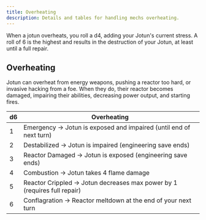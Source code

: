 ```yaml
---
title: Overheating
description: Details and tables for handling mechs overheating.
---
```


When a jotun overheats, you roll a d4, adding your Jotun's current stress. A roll of 6 is the highest and results in the destruction of your Jotun, at least until a full repair.

## Overheating

Jotun can overheat from energy weapons, pushing a reactor too hard, or invasive hacking from a foe. When they do, their reactor becomes damaged, impairing their abilities, decreasing power output, and starting fires.

| d6  | Overheating                                                              |
| --- | ------------------------------------------------------------------------ |
| 1   | Emergency → Jotun is exposed and impaired (until end of next turn)       |
| 2   | Destabilized → Jotun is impaired (engineering save ends)                 |
| 3   | Reactor Damaged → Jotun is exposed (engineering save ends)               |
| 4   | Combustion → Jotun takes 4 flame damage                                  |
| 5   | Reactor Crippled → Jotun decreases max power by 1 (requires full repair) |
| 6   | Conflagration → Reactor meltdown at the end of your next turn            |
